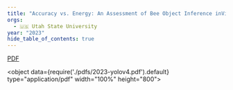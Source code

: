 ```yaml
---
title: "Accuracy vs. Energy: An Assessment of Bee Object Inference inVideos from On-Hive Video Loggers with YOLOv3,YOLOv4-Tiny, and YOLOv7-Tiny"
orgs:
  - 🇺🇸 Utah State University
year: "2023"
hide_table_of_contents: true
---
```


[PDF](pdfs/2023-yolov4.pdf)

<object data={require('./pdfs/2023-yolov4.pdf').default} type="application/pdf" width="100%" height="800"></object>
